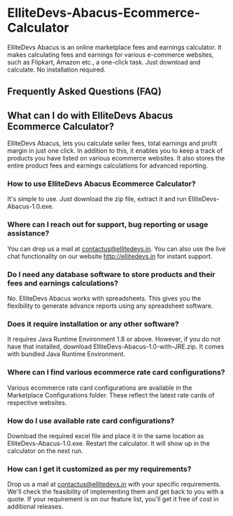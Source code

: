 # ElliteDevs-Abacus-Ecommerce-Calculator
ElliteDevs Abacus is an online marketplace fees and earnings calculator. It makes calculating fees and earnings for various e-commerce websites, such as Flipkart, Amazon etc., a one-click task. Just download and calculate. No installation required.

## Frequently Asked Questions (FAQ)

## What can I do with ElliteDevs Abacus Ecommerce Calculator?

ElliteDevs Abacus, lets you calculate seller fees, total earnings and profit margin in just one click. In addition to this, it enables you to keep a track of products you have listed on various ecommerce websites. It also stores the entire product fees and earnings calculations for advanced reporting. 

### How to use ElliteDevs Abacus Ecommerce Calculator?

It's simple to use. Just download the zip file, extract it and run ElliteDevs-Abacus-1.0.exe.

### Where can I reach out for support, bug reporting or usage assistance?

You can drop us a mail at contactus@ellitedevs.in. You can also use the live chat functionality on our website http://ellitedevs.in for instant support.

### Do I need any database software to store products and their fees and earnings calculations?

No. ElliteDevs Abacus works with spreadsheets. This gives you the flexibility to generate advance reports using any spreadsheet software.

### Does it require installation or any other software?

It requires Java Runtime Environment 1.8 or above. However, if you do not have that installed, download ElliteDevs-Abacus-1.0-with-JRE.zip. It comes with bundled Java Runtime Environment.

### Where can I find various ecommerce rate card configurations?

Various ecommerce rate card configurations are available in the Marketplace Configurations folder. These reflect the latest rate cards of respective websites. 

### How do I use available rate card configurations? 

Download the required excel file and place it in the same location as ElliteDevs-Abacus-1.0.exe. Restart the calculator. It will show up in the calculator on the next run.

### How can I get it customized as per my requirements?

Drop us a mail at contactus@ellitedevs.in with your specific requirements. We'll check the feasibility of implementing them and get back to you with a quote. If your requirement is on our feature list, you'll get it free of cost in additional releases.

